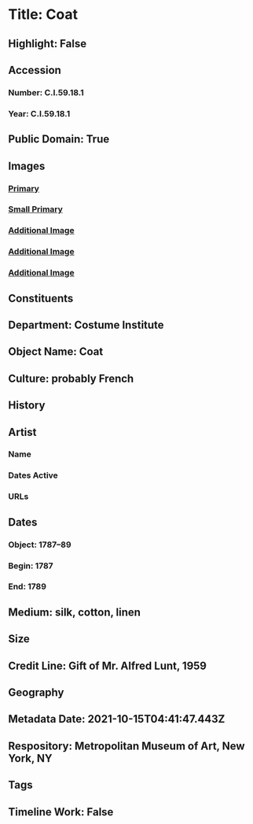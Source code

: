 # Title: Coat
## Highlight: False
## Accession
### Number: C.I.59.18.1
### Year: C.I.59.18.1
## Public Domain: True
## Images
### [Primary](https://images.metmuseum.org/CRDImages/ci/original/C.I.59.18.1_F.jpg)
### [Small Primary](https://images.metmuseum.org/CRDImages/ci/web-large/C.I.59.18.1_F.jpg)
### [Additional Image](https://images.metmuseum.org/CRDImages/ci/original/C.I.59.18.1_B.jpg)
### [Additional Image](https://images.metmuseum.org/CRDImages/ci/original/C.I.59.18.1_d.jpg)
### [Additional Image](https://images.metmuseum.org/CRDImages/ci/original/C.I.59.18.1_d2.jpg)
## Constituents
## Department: Costume Institute
## Object Name: Coat
## Culture: probably French
## History
## Artist
### Name
### Dates Active
### URLs
## Dates
### Object: 1787–89
### Begin: 1787
### End: 1789
## Medium: silk, cotton, linen
## Size
## Credit Line: Gift of Mr. Alfred Lunt, 1959
## Geography
## Metadata Date: 2021-10-15T04:41:47.443Z
## Respository: Metropolitan Museum of Art, New York, NY
## Tags
## Timeline Work: False